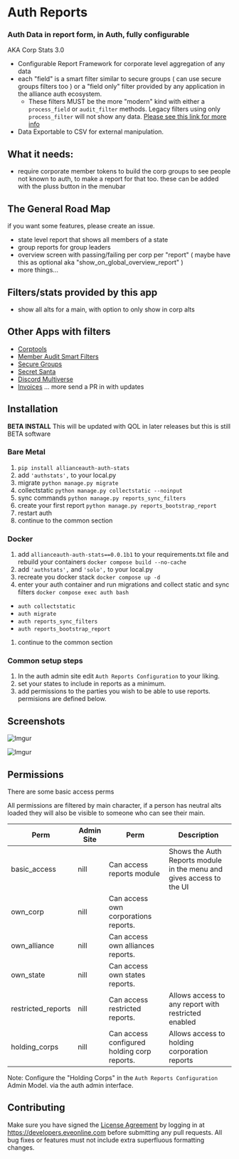 # Auth Reports

### Auth Data in report form, in Auth, fully configurable

AKA Corp Stats 3.0

- Configurable Report Framework for corporate level aggregation of any data
- each "field" is a smart filter similar to secure groups ( can use secure groups filters too ) or a "field only" filter provided by any application in the alliance auth ecosystem.
  - These filters MUST be the more "modern" kind with either a `process_field` or `audit_filter` methods. Legacy filters using only `process_filter` will not show any data. [Please see this link for more info](https://github.com/Solar-Helix-Independent-Transport/allianceauth-secure-groups/blob/main/THRID_PARTY.md)
- Data Exportable to CSV for external manipulation.

## What it needs:

- require corporate member tokens to build the corp groups to see people not known to auth, to make a report for that too. these can be added with the pluss button in the menubar

## The General Road Map

if you want some features, please create an issue.

- state level report that shows all members of a state
- group reports for group leaders
- overview screen with passing/failing per corp per "report" ( maybe have this as optional aka "show_on_global_overview_report" )
- more things...

## Filters/stats provided by this app

- show all alts for a main, with option to only show in corp alts

## Other Apps with filters

- [Corptools](https://github.com/Solar-Helix-Independent-Transport/allianceauth-corp-tools?tab=readme-ov-file#corptools)
- [Member Audit Smart Filters](https://github.com/ppfeufer/aa-ma-securegroups)
- [Secure Groups](https://github.com/Solar-Helix-Independent-Transport/allianceauth-secure-groups)
- [Secret Santa](https://gitlab.com/tactical-supremacy/aa-secret-santa)
- [Discord Multiverse](https://github.com/Solar-Helix-Independent-Transport/allianceauth-discord-multiverse)
- [Invoices](https://github.com/Solar-Helix-Independent-Transport/allianceauth-invoice-manager)
  ... more send a PR in with updates

## Installation

**BETA INSTALL** This will be updated with QOL in later releases but this is still BETA software

### Bare Metal

1. `pip install allianceauth-auth-stats`
1. add `'authstats',` to your local.py
1. migrate `python manage.py migrate`
1. collectstatic `python manage.py collectstatic --noinput`
1. sync commands `python manage.py reports_sync_filters`
1. create your first report `python manage.py reports_bootstrap_report`
1. restart auth
1. continue to the common section

### Docker

1. add `allianceauth-auth-stats==0.0.1b1` to your requirements.txt file and rebuild your containers `docker compose build --no-cache`
1. add `'authstats',` and `'solo',` to your local.py
1. recreate you docker stack `docker compose up -d`
1. enter your auth container and run migrations and collect static and sync filters `docker compose exec auth bash`

- `auth collectstatic`
- `auth migrate`
- `auth reports_sync_filters`
- `auth reports_bootstrap_report`

1. continue to the common section

### Common setup steps

1. In the auth admin site edit `Auth Reports Configuration` to your liking.
1. set your states to include in reports as a minimum.
1. add permissions to the parties you wish to be able to use reports. permisions are defined below.

## Screenshots

![Imgur](https://i.imgur.com/FhCpfMC.png)

![Imgur](https://i.imgur.com/MCV0zWX.png)

## Permissions

There are some basic access perms

All permissions are filtered by main character, if a person has neutral alts loaded they will also be visible to someone who can see their main.

| Perm               | Admin Site | Perm                                        | Description                                                          |
| ------------------ | ---------- | ------------------------------------------- | -------------------------------------------------------------------- |
| basic_access       | nill       | Can access reports module                   | Shows the Auth Reports module in the menu and gives access to the UI |
| own_corp           | nill       | Can access own corporations reports.        |                                                                      |
| own_alliance       | nill       | Can access own alliances reports.           |                                                                      |
| own_state          | nill       | Can access own states reports.              |                                                                      |
| restricted_reports | nill       | Can access restricted reports.              | Allows access to any report with restricted enabled                  |
| holding_corps      | nill       | Can access configured holding corp reports. | Allows access to holding corporation reports                         |

Note: Configure the "Holding Corps" in the `Auth Reports Configuration` Admin Model. via the auth admin interface.

## Contributing

Make sure you have signed the [License Agreement](https://developers.eveonline.com/resource/license-agreement) by logging in at https://developers.eveonline.com before submitting any pull requests. All bug fixes or features must not include extra superfluous formatting changes.
